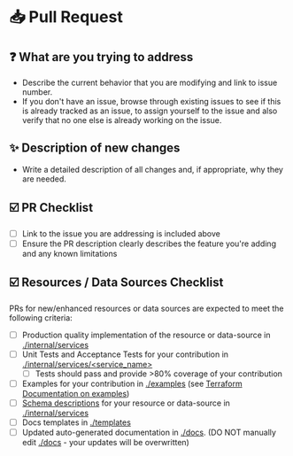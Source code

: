 # 📥 Pull Request

## ❓ What are you trying to address

- Describe the current behavior that you are modifying and link to issue number.
- If you don't have an issue, browse through existing issues to see if this is already tracked as an issue, to assign yourself to the issue and also verify that no one else is already working on the issue.

## ✨ Description of new changes

- Write a detailed description of all changes and, if appropriate, why they are needed.

## ☑️ PR Checklist

- [ ] Link to the issue you are addressing is included above
- [ ] Ensure the PR description clearly describes the feature you're adding and any known limitations

## ☑️ Resources / Data Sources Checklist

PRs for new/enhanced resources or data sources are expected to meet the following criteria:

- [ ] Production quality implementation of the resource or data-source in [./internal/services](./internal/services)
- [ ] Unit Tests and Acceptance Tests for your contribution in [./internal/services/<service_name>](./internal/services)
  - [ ] Tests should pass and provide >80% coverage of your contribution
- [ ] Examples for your contribution in [./examples](./examples) (see [Terraform Documentation on examples](https://developer.hashicorp.com/terraform/tutorials/providers-plugin-framework/providers-plugin-framework-documentation-generation#add-configuration-examples))
- [ ] [Schema descriptions](https://developer.hashicorp.com/terraform/tutorials/providers-plugin-framework/providers-plugin-framework-documentation-generation#add-schema-descriptions) for your resource or data-source in [./internal/services](./internal/services)
- [ ] Docs templates in [./templates](./templates)
- [ ] Updated auto-generated documentation in [./docs](./docs). (DO NOT manually edit [./docs](./docs) - your updates will be overwritten)
